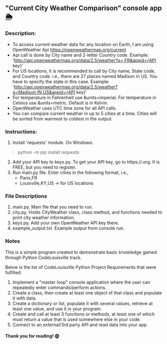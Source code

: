 ## "Current City Weather Comparison" console app :sun_behind_rain_cloud:
### Description:
- To access current weather data for any location on Earth, I am using OpenWeather Api https://openweathermap.org/current
- Api call is done by City name and 2-letter Country code. Example: 'http://api.openweathermap.org/data/2.5/weather?q=,FR&appid={API key}'
- For US locations, it is recommended to call by City name, State code, and Country code. i.e., there are 27 places named Madison in US.
You have to specify the state in this case. Example: 'http://api.openweathermap.org/data/2.5/weather?q=Madison,IN,US&appid={API key}'
- For temperature in Fahrenheit use &units=imperial. For temperature in Celsius use &units=metric. Default is in Kelvin.
- OpenWeather uses UTC time zone for all API calls.
- You can compare current weather in up to 5 cities at a time. Cities will be sorted from warmest to coldest in the output.

### Instructions:
1. Install 'requests' module. On Windows:
> python -m pip install requests
2. Add your API key to keys.py. To get your API key, go to https://.org. It is FREE, but you need to register.
3. Run main.py file. Enter cities in the following format, i.e.,
   - Paris,FR
   - Louisville,KY,US -> for US locations

### File Descriptions
1. main.py. Main file that you need to run.
2. city.py. Holds CityWeather class, class method, and functions needed to print city weather information.
3. keys.py. Add your own OpenWeather API key there.
4. example_output.txt. Example output from console run.

### Notes
This is a simple program created to demonstrate basic knowledge gained through Python CodeLouisville track.

Below is the list of CodeLouisville Python Project Requirements that were fulfilled.
1. Implement a "master loop" console application where the user can repeatedly enter commands/perform actions.
2. Create a class, then create at least one object of that class and populate it with data.
3. Create a dictionary or list, populate it with several values, retrieve at least one value, and use it in your program.
4. Create and call at least 3 functions or methods, at least one of which must return a value that is used somewhere else in your code.
5. Connect to an external/3rd party API and read data into your app.

#### Thank you for reading! :sun_with_face:
